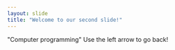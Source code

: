 ```yaml
---
layout: slide
title: "Welcome to our second slide!"
---
```

"Computer programming"
Use the left arrow to go back!
